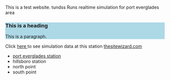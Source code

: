
This is a test website. tundss
Runs realtime simulation for port everglades area
<description description description descriptions >
<description description description description >

<html>  
 <div style="background-color:lightblue">
  <h3>This is a heading</h3>
  <p>This is a paragraph.</p>
</div> 
<p>
  
Click <a href="http://www.yahoo.com" target="_blank">here </a> to see simulation data at this station 
<a href="https://www.thesitewizard.com/" target="_blank">thesitewizard.com</a>

</p>
<ul>
 <li><a href="http://www.yahoo.com" target="_blank">port everglades station</a></li>
 <li>hillsboro station</li>
 <li>north point</li>
 <li>south point </li>
</ul>

</html>




